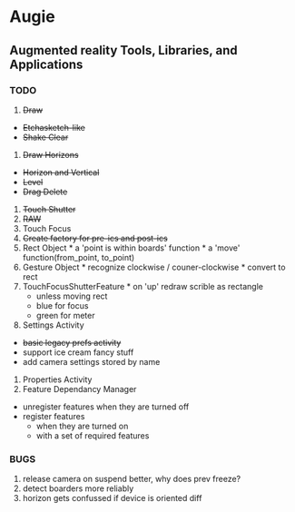 Augie
=====
Augmented reality Tools, Libraries, and Applications
----------------------------------------------------

### TODO
1. ~~Draw~~
  * ~~Etchasketch-like~~
  * ~~Shake Clear~~
1. ~~Draw Horizons~~
  * ~~Horizon and Vertical~~
  * ~~Level~~
  * ~~Drag Delete~~
1. ~~Touch Shutter~~
1. ~~RAW~~
1. Touch Focus
  1. ~~Create factory for pre-ics and post-ics~~
  1. Rect Object
    * a 'point is within boards' function
    * a 'move' function(from_point, to_point)
  1. Gesture Object
    * recognize clockwise / couner-clockwise
    * convert to rect
  1. TouchFocusShutterFeature
    * on 'up' redraw scrible as rectangle
      * unless moving rect
      * blue for focus
      * green for meter
1. Settings Activity
  * ~~basic legacy prefs activity~~
  * support ice cream fancy stuff
  * add camera settings stored by name
1. Properties Activity
1. Feature Dependancy Manager
  * unregister features when they are turned off
  * register features
    * when they are turned on 
    * with a set of required features

### BUGS
1. release camera on suspend better, why does prev freeze?
1. detect boarders more reliably
1. horizon gets confussed if device is oriented diff


